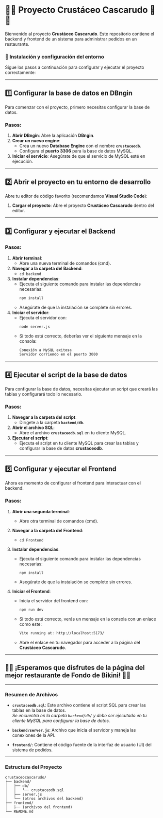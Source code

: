 # 🍔🦀 Proyecto Crustáceo Cascarudo 🦀🍔

Bienvenido al proyecto **Crustáceo Cascarudo**. Este repositorio contiene el backend y frontend de un sistema para administrar pedidos en un restaurante.

### 🚀 Instalación y configuración del entorno

Sigue los pasos a continuación para configurar y ejecutar el proyecto correctamente:

---

## 1️⃣ Configurar la base de datos en DBngin

Para comenzar con el proyecto, primero necesitas configurar la base de datos.

### Pasos:

1. **Abrir DBngin**: Abre la aplicación **DBngin**.
2. **Crear un nuevo engine**:
   - Crea un nuevo **Database Engine** con el nombre **`crustaceodb`**.
   - Configura el **puerto 3306** para la base de datos MySQL.
3. **Iniciar el servicio**: Asegúrate de que el servicio de MySQL esté en ejecución.

---

## 2️⃣ Abrir el proyecto en tu entorno de desarrollo

Abre tu editor de código favorito (recomendamos **Visual Studio Code**):

1. **Cargar el proyecto**: Abre el proyecto **Crustáceo Cascarudo** dentro del editor.

---

## 3️⃣ Configurar y ejecutar el Backend

### Pasos:

1. **Abrir terminal**:
   - Abre una nueva terminal de comandos (cmd).
2. **Navegar a la carpeta del Backend**:
   - `cd backend`
3. **Instalar dependencias**:
   - Ejecuta el siguiente comando para instalar las dependencias necesarias:
     ```bash
     npm install
     ```
   - Asegúrate de que la instalación se complete sin errores.
4. **Iniciar el servidor**:
   - Ejecuta el servidor con:
     ```bash
     node server.js
     ```
   - Si todo está correcto, deberías ver el siguiente mensaje en la consola:
     ```bash
     Conexión a MySQL exitosa
     Servidor corriendo en el puerto 3000
     ```

---

## 4️⃣ Ejecutar el script de la base de datos

Para configurar la base de datos, necesitas ejecutar un script que creará las tablas y configurará todo lo necesario.

### Pasos:

1. **Navegar a la carpeta del script**:
   - Dirígete a la carpeta **`backend/db`**.
2. **Abrir el archivo SQL**:
   - Abre el archivo **`crustaceodb.sql`** en tu cliente MySQL.
3. **Ejecutar el script**:
   - Ejecuta el script en tu cliente MySQL para crear las tablas y configurar la base de datos **crustaceodb**.

---

## 5️⃣ Configurar y ejecutar el Frontend

Ahora es momento de configurar el frontend para interactuar con el backend.

### Pasos:

1. **Abrir una segunda terminal**:
   - Abre otra terminal de comandos (cmd).
2. **Navegar a la carpeta del Frontend**:
   - `cd Frontend`
3. **Instalar dependencias**:
   - Ejecuta el siguiente comando para instalar las dependencias necesarias:
     ```bash
     npm install
     ```
   - Asegúrate de que la instalación se complete sin errores.
4. **Iniciar el Frontend**:

   - Inicia el servidor del frontend con:
     ```bash
     npm run dev
     ```
   - Si todo está correcto, verás un mensaje en la consola con un enlace como este:

     ```bash
     Vite running at: http://localhost:5173/
     ```

   - Abre el enlace en tu navegador para acceder a la página del **Crustáceo Cascarudo**.

---

## 🍔🦀 ¡Esperamos que disfrutes de la página del mejor restaurante de Fondo de Bikini! 🦀🍔

---

### Resumen de Archivos

- **`crustaceodb.sql`**: Este archivo contiene el script SQL para crear las tablas en la base de datos.  
  _Se encuentra en la carpeta `backend/db/` y debe ser ejecutado en tu cliente MySQL para configurar la base de datos._

- **`backend/server.js`**: Archivo que inicia el servidor y maneja las conexiones de la API.

- **`frontend/`**: Contiene el código fuente de la interfaz de usuario (UI) del sistema de pedidos.

---

### Estructura del Proyecto

```plaintext
crustaceocascarudo/
├── backend/
│   ├── db/
│   │   └── crustaceodb.sql
│   ├── server.js
│   └── (otros archivos del backend)
├── frontend/
│   ├── (archivos del frontend)
└── README.md
```
